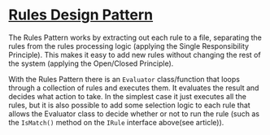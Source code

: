 # [Rules Design Pattern](https://www.michael-whelan.net/rules-design-pattern/)

The Rules Pattern works by extracting out each rule to a file, separating the rules from the rules processing
logic (applying the Single Responsibility Principle).
This makes it easy to add new rules without changing the rest of the system (applying the Open/Closed Principle).

With the Rules Pattern there is an `Evaluator` class/function that loops through a collection of rules and executes them.
It evaluates the result and decides what action to take.
In the simplest case it just executes all the rules, but it is also possible to add some selection logic to each
rule that allows the Evaluator class to decide whether or not to run the rule (such as the `IsMatch()` method on
the `IRule` interface above(see article)).
